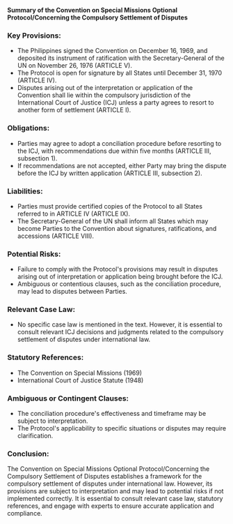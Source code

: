 **Summary of the Convention on Special Missions Optional Protocol/Concerning the Compulsory Settlement of Disputes**

### Key Provisions:

* The Philippines signed the Convention on December 16, 1969, and deposited its instrument of ratification with the Secretary-General of the UN on November 26, 1976 (ARTICLE V).
* The Protocol is open for signature by all States until December 31, 1970 (ARTICLE IV).
* Disputes arising out of the interpretation or application of the Convention shall lie within the compulsory jurisdiction of the International Court of Justice (ICJ) unless a party agrees to resort to another form of settlement (ARTICLE I).

### Obligations:

* Parties may agree to adopt a conciliation procedure before resorting to the ICJ, with recommendations due within five months (ARTICLE III, subsection 1).
* If recommendations are not accepted, either Party may bring the dispute before the ICJ by written application (ARTICLE III, subsection 2).

### Liabilities:

* Parties must provide certified copies of the Protocol to all States referred to in ARTICLE IV (ARTICLE IX).
* The Secretary-General of the UN shall inform all States which may become Parties to the Convention about signatures, ratifications, and accessions (ARTICLE VIII).

### Potential Risks:

* Failure to comply with the Protocol's provisions may result in disputes arising out of interpretation or application being brought before the ICJ.
* Ambiguous or contentious clauses, such as the conciliation procedure, may lead to disputes between Parties.

### Relevant Case Law:

* No specific case law is mentioned in the text. However, it is essential to consult relevant ICJ decisions and judgments related to the compulsory settlement of disputes under international law.

### Statutory References:

* The Convention on Special Missions (1969)
* International Court of Justice Statute (1948)

### Ambiguous or Contingent Clauses:

* The conciliation procedure's effectiveness and timeframe may be subject to interpretation.
* The Protocol's applicability to specific situations or disputes may require clarification.

### Conclusion:

The Convention on Special Missions Optional Protocol/Concerning the Compulsory Settlement of Disputes establishes a framework for the compulsory settlement of disputes under international law. However, its provisions are subject to interpretation and may lead to potential risks if not implemented correctly. It is essential to consult relevant case law, statutory references, and engage with experts to ensure accurate application and compliance.